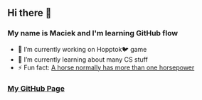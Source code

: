 ## Hi there 👋

### My name is Maciek and I'm learning GitHub flow

- 🔭 I’m currently working on Hopptok:bird: game
- 🌱 I’m currently learning about many CS stuff
- ⚡ Fun fact: [A horse normally has more than one horsepower](https://www.nature.com/articles/364195a0?utm_medium=affiliate&utm_source=commission_junction&utm_campaign=CONR_PF018_ECOM_GL_PHSS_ALWYS_DEEPLINK&utm_content=textlink&utm_term=PID100090912&CJEVENT=9528a268871411ee8030cdb50a18b8f8)

### [My GitHub Page](https://macszym.github.io/)
<!--
**Macszym/Macszym** is a ✨ _special_ ✨ repository because its `README.md` (this file) appears on your GitHub profile.

Here are some ideas to get you started:

- 🔭 I’m currently working on ...
- 🌱 I’m currently learning ...
- 👯 I’m looking to collaborate on ...
- 🤔 I’m looking for help with ...
- 💬 Ask me about ...
- 📫 How to reach me: ...
- 😄 Pronouns: ...
- ⚡ Fun fact: ...
-->
